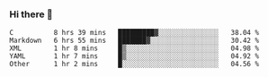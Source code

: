 ### Hi there 👋

<!--
**WShiBin/WShiBin** is a ✨ _special_ ✨ repository because its `README.md` (this file) appears on your GitHub profile.

Here are some ideas to get you started:

- 🔭 I’m currently working on ...
- 🌱 I’m currently learning ...
- 👯 I’m looking to collaborate on ...
- 🤔 I’m looking for help with ...
- 💬 Ask me about ...
- 📫 How to reach me: ...
- 😄 Pronouns: ...
- ⚡ Fun fact: ...
-->

<!--START_SECTION:waka-->
```text
C          8 hrs 39 mins   █████████▓░░░░░░░░░░░░░░░   38.04 % 
Markdown   6 hrs 55 mins   ███████▓░░░░░░░░░░░░░░░░░   30.42 % 
XML        1 hr 8 mins     █▒░░░░░░░░░░░░░░░░░░░░░░░   04.98 % 
YAML       1 hr 7 mins     █▒░░░░░░░░░░░░░░░░░░░░░░░   04.92 % 
Other      1 hr 2 mins     █░░░░░░░░░░░░░░░░░░░░░░░░   04.56 % 
```
<!--END_SECTION:waka-->
